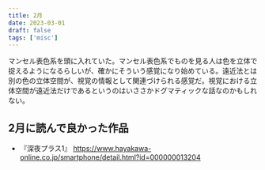 ```yaml
---
title: 2月
date: 2023-03-01
draft: false
tags: ['misc']
---
```


マンセル表色系を頭に入れていた。マンセル表色系でものを見る人は色を立体で捉えるようになるらしいが、確かにそういう感覚になり始めている。遠近法とは別の色の立体空間が、視覚の情報として関連づけられる感覚だ。視覚における立体空間が遠近法だけであるというのはいささかドグマティックな話なのかもしれない。

## 2月に読んで良かった作品
- 『深夜プラス1』 https://www.hayakawa-online.co.jp/smartphone/detail.html?id=000000013204